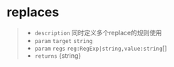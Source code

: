 # replaces

> - `description` 同时定义多个replace的规则使用
> - `param` `target` `string`
> - `param` `regs` `reg:RegExp|string,value:string`[]
> - `returns` {string}
